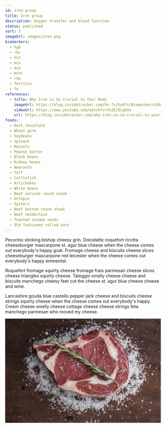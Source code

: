 ```yaml
---
id: iron-group
title: Iron group
description: Oxygen transfer and blood function
status: published
sort: 3
imageUrl: images/iron.png
biomarkers:
  - hgb
  - rbc
  - hct
  - mcv
  - mch
  - mchc
  - rdw
  - ferritin
  - fe
references:
  - title: Why Iron is So Crucial to Your Body
    imageUrl: https://blog.insidetracker.com/hs-fs/hubfs/Biomarkers%20of%20inflammation.jpg
    videoUrl: https://www.youtube.com/watch?v=Yk2EJOigOX4
    url: https://blog.insidetracker.com/why-iron-is-so-crucial-to-your-body
foods:
  - Dark chocolate
  - Wheat germ
  - Soybeans
  - Spinach
  - Mussels
  - Peanut butter
  - Black beans
  - Kidney beans
  - Amaranth
  - Teff
  - Cuttlefish
  - Artichokes
  - White beans
  - Beef outside round steak
  - Octopus
  - Oysters
  - Beef bottom round steak
  - Beef tenderloin
  - Toasted sesame seeds
  - Old fashioned rolled oats
---
```


Pecorino stinking bishop cheesy grin. Dolcelatte roquefort ricotta cheeseburger mascarpone st. agur blue cheese when the cheese comes out everybody's happy goat. Fromage cheese and biscuits cheese slices cheeseburger mascarpone red leicester when the cheese comes out everybody's happy emmental.

Roquefort fromage squirty cheese fromage frais parmesan cheese slices cheese triangles squirty cheese. Taleggio smelly cheese cheese and biscuits manchego cheesy feet cut the cheese st. agur blue cheese cheese and wine.

Lancashire gouda blue castello pepper jack cheese and biscuits cheese strings squirty cheese when the cheese comes out everybody's happy. Cream cheese smelly cheese cottage cheese cheese strings feta manchego parmesan who moved my cheese.

![Iron](images/steak.jpeg)
